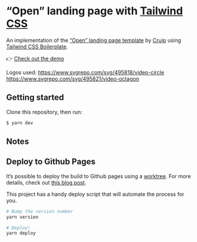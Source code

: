 # “Open” landing page with [Tailwind CSS](https://tailwindcss.com/docs)

An implementation of the [“Open” landing page template](https://open.cruip.com/)
by [Cruip](https://cruip.com/)
using [Tailwind CSS Boilerplate](https://github.com/michelegera/create-tailwindcss-boilerplate).

👉 [Check out the demo](https://open.michelegera.dev/)

Logos used:
https://www.svgrepo.com/svg/495818/video-circle
https://www.svgrepo.com/svg/495821/video-octagon

## Getting started

Clone this repository, then run:

```bash
$ yarn dev
```

## Notes

## Deploy to Github Pages

It’s possible to deploy the build to Github pages using a [worktree](https://git-scm.com/docs/git-worktree).
For more details, check out [this blog post](http://sangsoonam.github.io/2019/02/08/using-git-worktree-to-deploy-github-pages.html).

This project has a handy deploy script that will automate the process for you.

```bash
# Bump the version number
yarn version

# Deploy!
yarn deploy
```
